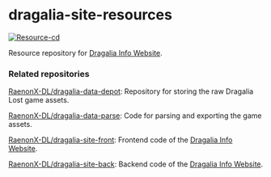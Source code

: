 # dragalia-site-resources

[![Resource-cd]][Resource-cd-link]

Resource repository for [Dragalia Info Website][DL-info].

[Resource-cd]: https://github.com/RaenonX-DL/dragalia-site-resources/workflows/Resource%20Deployment/badge.svg
[Resource-cd-link]: https://github.com/RaenonX-DL/dragalia-site-resources/actions?query=workflow%3A%22Resource+Deployment%22

[DL-info]: https://dl.raenonx.cc

### Related repositories

[RaenonX-DL/dragalia-data-depot][DL-depot]: Repository for storing the raw Dragalia Lost game assets.

[RaenonX-DL/dragalia-data-parse][DL-parse]: Code for parsing and exporting the game assets.

[RaenonX-DL/dragalia-site-front][DL-front]: Frontend code of the [Dragalia Info Website][DL-info].

[RaenonX-DL/dragalia-site-back][DL-back]: Backend code of the [Dragalia Info Website][DL-info].

[DL-depot]: https://github.com/RaenonX-DL/dragalia-data-depot
[DL-parse]: https://github.com/RaenonX-DL/dragalia-data-parse
[DL-front]: https://github.com/RaenonX-DL/dragalia-site-front
[DL-back]: https://github.com/RaenonX-DL/dragalia-site-back
